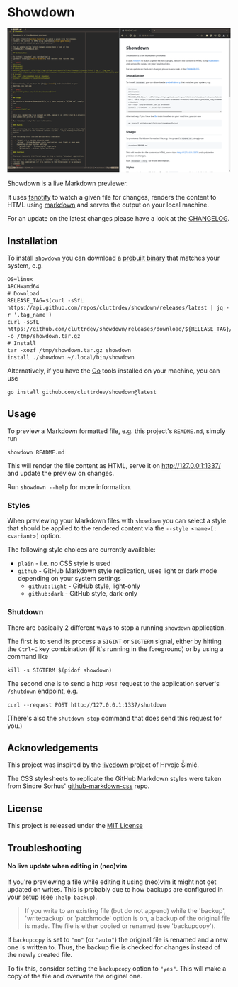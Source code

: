 # Showdown

![showdown demo screenshot](./assets/images/demo-screenshot.png)

Showdown is a live Markdown previewer.

It uses [fsnotify][github-fsnotify] to watch a given file for changes,
renders the content to HTML using [markdown][github-gomarkdown]
and serves the output on your local machine.

For an update on the latest changes please have a look at the
[CHANGELOG](./CHANGELOG.md).

## Installation

To install `showdown` you can download a 
[prebuilt binary][prebuilt-binaries] that matches your system, e.g.

```shell
OS=linux
ARCH=amd64
# Download
RELEASE_TAG=$(curl -sSfL https://api.github.com/repos/cluttrdev/showdown/releases/latest | jq -r '.tag_name')
curl -sSfL https://github.com/cluttrdev/showdown/releases/download/${RELEASE_TAG}/showdown_${RELEASE_TAG}_${OS}_${ARCH}.tar.gz -o /tmp/showdown.tar.gz
# Install
tar -xozf /tmp/showdown.tar.gz showdown
install ./showdown ~/.local/bin/showdown
```

Alternatively, if you have the [Go][go-install] tools installed on your
machine, you can use

```shell
go install github.com/cluttrdev/showdown@latest
```

## Usage

To preview a Markdown formatted file, e.g. this project's `README.md`, simply
run

```shell
showdown README.md
```

This will render the file content as HTML, serve it on <http://127.0.0.1:1337/>
and update the preview on changes.

Run `showdown --help` for more information.

### Styles

When previewing your Markdown files with `showdown` you can select a style that
should be applied to the rendered content via the `--style <name>[:<variant>]` 
option.

The following style choices are currently available:

  - `plain` - i.e. no CSS style is used
  - `github` - GitHub Markdown style replication, uses light or dark mode
    depending on your system settings
    - `github:light` - GitHub style, light-only
    - `github:dark` - GitHub style, dark-only

### Shutdown

There are basically 2 different ways to stop a running `showdown` application.

The first is to send its process a `SIGINT` or `SIGTERM` signal, either by
hitting the `Ctrl+C` key combination (if it's running in the foreground) or by
using a command like
```shell
kill -s SIGTERM $(pidof showdown)
```

The second one is to send a http `POST` request to the application server's
`/shutdown` endpoint, e.g.
```shell
curl --request POST http://127.0.0.1:1337/shutdown
```
(There's also the `shutdown stop` command that does send this request for you.)

## Acknowledgements

This project was inspired by the [livedown][github-livedown] project of Hrvoje
Šimić.

The CSS stylesheets to replicate the GitHub Markdown styles were taken from 
Sindre Sorhus' [github-markdown-css][github-markdown-css] repo.

## License

This project is released under the [MIT License](./LICENSE)

## Troubleshooting

#### No live update when editing in (neo)vim

If you're previewing a file while editing it using (neo)vim it might not get
updated on writes. This is probably due to how backups are configured in your
setup (see `:help backup`).

> If you write to an existing file (but do not append) while the 'backup',
> 'writebackup' or 'patchmode' option is on, a backup of the original file is
> made. The file is either copied or renamed (see 'backupcopy').

If `backupcopy` is set to `"no"` (or `"auto"`) the original file is renamed and
a new one is written to. Thus, the backup file is checked for changes instead
of the newly created file.

To fix this, consider setting the `backupcopy` option to `"yes"`. This will
make a copy of the file and overwrite the original one.

<!-- Links -->
[github-fsnotify]: https://github.com/fsnotify/fsnotify
[github-gomarkdown]: https://github.com/gomarkdown/markdown
[github-livedown]: https://github.com/shime/livedown
[github-markdown-css]: https://github.com/sindresorhus/github-markdown-css
[go-install]: https://go.dev/doc/install
[prebuilt-binaries]: https://github.com/cluttrdev/showdown/releases/latest
